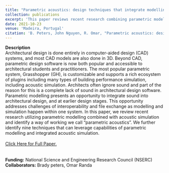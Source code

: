 ```yaml
---
title: "Parametric acoustics: design techniques that integrate modelling and simulation"
collection: publications
excerpt: 'This paper reviews recent research combining parametric modelling and acoustic simulation, proposing a methodology termed "parametric acoustics" and outlining nine techniques to leverage this integrated approach effectively.'
date: 2021-10-23
venue: 'Madeira, Portugal'
citation: 'B. Peters, John Nguyen, R. Omar, "Parametric acoustics: design techniques that integrate modelling and simulation" in Proceedings of Euronoise 21 Annual Congress. doi: sea-acustica.es/fileadmin/Madeira21/ID140'
---
```

**Description**
<br/>Architectural design is done entirely in computer-aided design (CAD) systems, and most CAD models are also done in 3D. Beyond CAD, parametric design software is now both popular and accessible to architectural students and practitioners. The most popular parametric system, Grasshopper (GH), is customizable and supports a rich ecosystem of plugins including many types of building performance simulation, including acoustic simulation. Architects often ignore sound and part of the reason for this is a complete lack of sound in architectural design software. Parametric modelling presents an opportunity to integrate sound into architectural design, and at earlier design stages. This opportunity addresses challenges of interoperability and file exchange as modelling and simulation happen within one system. In this paper, we review recent research utilizing parametric modelling combined with acoustic simulation and identify a way of working we call “parametric acoustics”. We further identify nine techniques that can leverage capabilities of parametric modelling and integrated acoustic simulation.
<br/>
<br/><a href="https://johnnie-nguyen.github.io/design/files/EuroNoise21.pdf" target="_blank">Click Here for Full Paper.</a>
<br/>
<br/>
<br/> **Funding:** National Science and Engineering Research Council (NSERC)
<br/> **Collaborators:** Brady peters, Omar Randa
